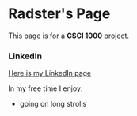 # Radster's Page

This page is for a **CSCI 1000** project.

### LinkedIn

[Here is my LinkedIn page](www.linkedin.com/in/conrad-sadler)

In my free time I enjoy:
- going on long strolls